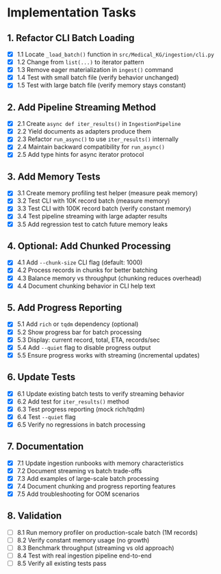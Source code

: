 # Implementation Tasks

## 1. Refactor CLI Batch Loading

- [x] 1.1 Locate `_load_batch()` function in `src/Medical_KG/ingestion/cli.py`
- [x] 1.2 Change from `list(...)` to iterator pattern
- [x] 1.3 Remove eager materialization in `ingest()` command
- [x] 1.4 Test with small batch file (verify behavior unchanged)
- [x] 1.5 Test with large batch file (verify memory stays constant)

## 2. Add Pipeline Streaming Method

- [x] 2.1 Create `async def iter_results()` in `IngestionPipeline`
- [x] 2.2 Yield documents as adapters produce them
- [x] 2.3 Refactor `run_async()` to use `iter_results()` internally
- [x] 2.4 Maintain backward compatibility for `run_async()`
- [x] 2.5 Add type hints for async iterator protocol

## 3. Add Memory Tests

- [x] 3.1 Create memory profiling test helper (measure peak memory)
- [x] 3.2 Test CLI with 10K record batch (measure memory)
- [x] 3.3 Test CLI with 100K record batch (verify constant memory)
- [x] 3.4 Test pipeline streaming with large adapter results
- [x] 3.5 Add regression test to catch future memory leaks

## 4. Optional: Add Chunked Processing

- [x] 4.1 Add `--chunk-size` CLI flag (default: 1000)
- [x] 4.2 Process records in chunks for better batching
- [x] 4.3 Balance memory vs throughput (chunking reduces overhead)
- [x] 4.4 Document chunking behavior in CLI help text

## 5. Add Progress Reporting

- [x] 5.1 Add `rich` or `tqdm` dependency (optional)
- [x] 5.2 Show progress bar for batch processing
- [x] 5.3 Display: current record, total, ETA, records/sec
- [x] 5.4 Add `--quiet` flag to disable progress output
- [x] 5.5 Ensure progress works with streaming (incremental updates)

## 6. Update Tests

- [x] 6.1 Update existing batch tests to verify streaming behavior
- [x] 6.2 Add test for `iter_results()` method
- [x] 6.3 Test progress reporting (mock rich/tqdm)
- [x] 6.4 Test `--quiet` flag
- [x] 6.5 Verify no regressions in batch processing

## 7. Documentation

- [x] 7.1 Update ingestion runbooks with memory characteristics
- [x] 7.2 Document streaming vs batch trade-offs
- [x] 7.3 Add examples of large-scale batch processing
- [x] 7.4 Document chunking and progress reporting features
- [x] 7.5 Add troubleshooting for OOM scenarios

## 8. Validation

- [ ] 8.1 Run memory profiler on production-scale batch (1M records)
- [ ] 8.2 Verify constant memory usage (no growth)
- [ ] 8.3 Benchmark throughput (streaming vs old approach)
- [ ] 8.4 Test with real ingestion pipeline end-to-end
- [ ] 8.5 Verify all existing tests pass
